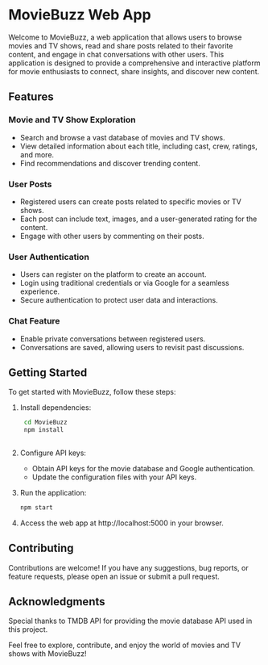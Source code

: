 # MovieBuzz Web App

Welcome to MovieBuzz, a web application that allows users to browse movies and TV shows, read and share posts related to their favorite content, and engage in chat conversations with other users. This application is designed to provide a comprehensive and interactive platform for movie enthusiasts to connect, share insights, and discover new content.

## Features

### Movie and TV Show Exploration

- Search and browse a vast database of movies and TV shows.
- View detailed information about each title, including cast, crew, ratings, and more.
- Find recommendations and discover trending content.

### User Posts

- Registered users can create posts related to specific movies or TV shows.
- Each post can include text, images, and a user-generated rating for the content.
- Engage with other users by commenting on their posts.

### User Authentication

- Users can register on the platform to create an account.
- Login using traditional credentials or via Google for a seamless experience.
- Secure authentication to protect user data and interactions.

### Chat Feature

- Enable private conversations between registered users.
- Conversations are saved, allowing users to revisit past discussions.

## Getting Started

To get started with MovieBuzz, follow these steps:

1. Install dependencies:

   ```bash
    cd MovieBuzz
    npm install
    
2. Configure API keys:

    - Obtain API keys for the movie database and Google authentication.
    - Update the configuration files with your API keys.
3. Run the application:
    
    ```bash
    npm start
    
4. Access the web app at http://localhost:5000 in your browser.

## Contributing
Contributions are welcome! If you have any suggestions, bug reports, or feature requests, please open an issue or submit a pull request.

## Acknowledgments
Special thanks to TMDB API for providing the movie database API used in this project.

Feel free to explore, contribute, and enjoy the world of movies and TV shows with MovieBuzz!
